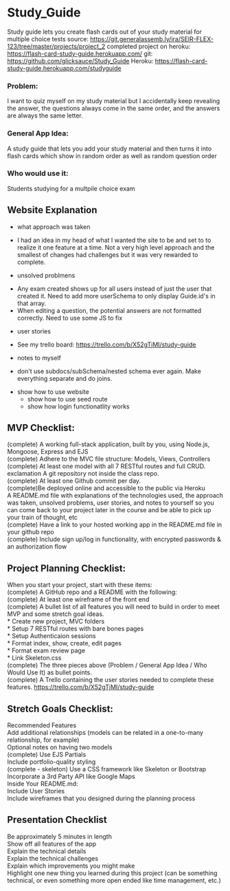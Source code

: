 # Study_Guide
Study guide lets you create flash cards out of your study material for multiple choice tests
source: https://git.generalassemb.ly/ira/SEIR-FLEX-123/tree/master/projects/project_2
completed project on heroku: https://flash-card-study-guide.herokuapp.com/
git: https://github.com/glicksauce/Study_Guide
Heroku: https://flash-card-study-guide.herokuapp.com/studyguide

### Problem: 
I want to quiz myself on my study material but I accidentally keep revealing the answer, the questions always come in the same order, and the answers are always the same letter.
### General App Idea: 
A study guide that lets you add your study material and then turns it into flash cards which show in random order as well as random question order
###  Who would use it: 
Students studying for a multpile choice exam


## Website Explanation
* what approach was taken  
 - I had an idea in my head of what I wanted the site to be and set to to realize it one feature at a time. Not a very high level approach and the smallest of changes had challenges but it was very rewarded to complete.  

* unsolved problmens  
 - Any exam created shows up for all users instead of just the user that created it. Need to add more userSchema to only display Guide.id's in that array.  
 - When editing a question, the potential answers are not formatted correctly. Need to use some JS to fix  
 
* user stories  
- See my trello board: https://trello.com/b/X52gTjMI/study-guide  

* notes to myself  
- don't use subdocs/subSchema/nested schema ever again. Make everything separate and do joins.  

* show how to use website  
    - show how to use seed route  
    - show how login functionatlity works  

## MVP Checklist:
(complete) A working full-stack application, built by you, using Node.js, Mongoose, Express and EJS  
(complete) Adhere to the MVC file structure: Models, Views, Controllers  
(complete) At least one model with all 7 RESTful routes and full CRUD.  
exclamation A git repository not inside the class repo.  
(complete) At least one Github commit per day.  
(complete)Be deployed online and accessible to the public via Heroku  
A README.md file with explanations of the technologies used, the approach was taken, unsolved problems, user stories, and notes to yourself so you can come back to your project later in the course and be able to pick up your train of thought, etc  
(complete) Have a link to your hosted working app in the README.md file in your github repo  
(complete) Include sign up/log in functionality, with encrypted passwords & an authorization flow  

## Project Planning Checklist:
When you start your project, start with these items:  
(complete) A GitHub repo and a README with the following:  
(complete) At least one wireframe of the front end  
(complete) A bullet list of all features you will need to build in order to meet MVP and some stretch goal ideas.  
    * Create new project, MVC folders  
    * Setup 7 RESTful routes with bare bones pages  
    * Setup Authenticaion sessions  
    * Format index, show, create, edit pages  
    * Format exam review page  
    * Link Skeleton.css  
(complete) The three pieces above (Problem / General App Idea / Who Would Use It) as bullet points.  
(complete) A Trello containing the user stories needed to complete these features. https://trello.com/b/X52gTjMI/study-guide  

## Stretch Goals Checklist:
Recommended Features  
Add additional relationships (models can be related in a one-to-many relationship, for example)  
Optional notes on having two models  
(complete) Use EJS Partials  
Include portfolio-quality styling  
(complete - skeleton) Use a CSS framework like Skeleton or Bootstrap  
Incorporate a 3rd Party API like Google Maps  
Inside Your README.md:  
Include User Stories  
Include wireframes that you designed during the planning process  

## Presentation Checklist
Be approximately 5 minutes in length  
Show off all features of the app  
Explain the technical details  
Explain the technical challenges  
Explain which improvements you might make  
Highlight one new thing you learned during this project (can be something technical, or even something more open ended like time management, etc.)  
